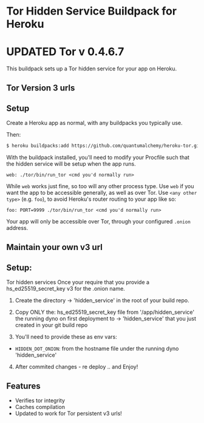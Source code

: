 # Tor Hidden Service Buildpack for Heroku
# UPDATED Tor v 0.4.6.7


This buildpack sets up a Tor hidden service for your app on Heroku.
## Tor Version 3 urls

## Setup

Create a Heroku app as normal, with any buildpacks you typically use.

Then:

```bash
$ heroku buildpacks:add https://github.com/quantumalchemy/heroku-tor.git
```

With the buildpack installed, you'll need to modify your Procfile such that
the hidden service will be setup when the app runs.

```Procfile
web: ./tor/bin/run_tor <cmd you'd normally run>
```

While `web` works just fine, so too will any other process type. Use `web`
if you want the app to be accessible generally, as well as over Tor. Use
`<any other type>` (e.g. `foo`), to avoid Heroku's router routing to your app like so:

```Procfile
foo: PORT=9999 ./tor/bin/run_tor <cmd you'd normally run>
```

Your app will only be accessible over Tor, through your configured
`.onion` address.

## Maintain your own v3 url 
## Setup:

Tor hidden services Once your require that you provide a hs_ed25519_secret_key 
v3 for the .onion name.

1. Create the directory -> 'hidden_service'  in the root of your build repo.
2. Copy ONLY the: hs_ed25519_secret_key file from '/app/hidden_service' the running dyno on first deployment to ->
'hidden_service' that you just created in your git build repo

3. You'll need to provide these as env vars:

* `HIDDEN_DOT_ONION`:  from the hostname file under the running dyno 'hidden_service'
4. After commited changes - re deploy .. and Enjoy!

## Features

* Verifies tor integrity
* Caches compilation
* Updated to work for Tor persistent v3 urls!
